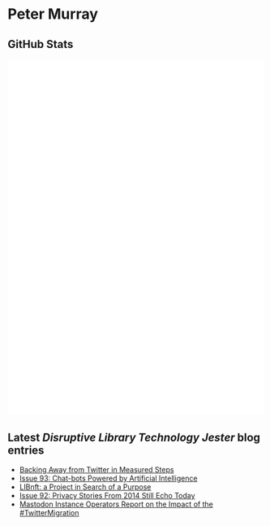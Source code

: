 # Peter Murray

## GitHub Stats
![Metrics](/github-metrics.svg)


## Latest _Disruptive Library Technology Jester_ blog entries
<!-- BLOG-POST-LIST:START -->
- [Backing Away from Twitter in Measured Steps](https://dltj.org/article/backing-away-from-twitter/)
- [Issue 93: Chat-bots Powered by Artificial Intelligence](https://dltj.org/article/issue-93-ai-chat/)
- [LIBnft: a Project in Search of a Purpose](https://dltj.org/article/libnft/)
- [Issue 92: Privacy Stories From 2014 Still Echo Today](https://dltj.org/article/issue-92-privacy/)
- [Mastodon Instance Operators Report on the Impact of the #TwitterMigration](https://dltj.org/article/mastodon-instance-reports/)
<!-- BLOG-POST-LIST:END -->


[LinkedIn]: https://www.linkedin.com/in/datagazetteer "LinkedIn"
[Twitter]: https://twitter.com/DataG "Twitter"
[blog]: https://dltj.org/ "Blog"
